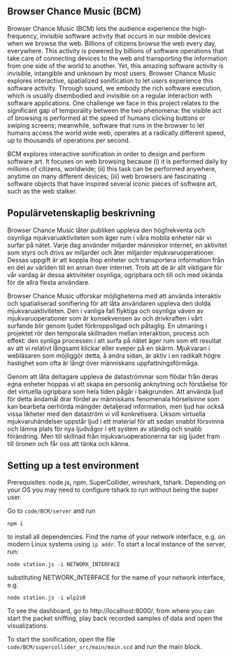 Browser Chance Music (BCM) 
---

Browser Chance Music (BCM) lets the audience experience the high-frequency, invisible software activity that occurs in our mobile devices when we browse the web. Billions of citizens browse the web every day, everywhere. This activity is powered by billions of software operations that take care of connecting devices to the web and transporting the information from one side of the world to another. Yet, this amazing software activity is invisible, intangible and unknown by most users.
Browser Chance Music explores interactive, spatialized sonification to let users experience this software activity. Through sound, we embody the rich software execution, which is usually disembodied and invisible on a regular interaction with software applications. One challenge we face in this project relates to the significant gap of temporality between the two phenomena: the visible act of browsing is performed at the speed of humans clicking buttons or swiping screens; meanwhile, software that runs in the browser to let humans access the world wide web, operates at a radically different speed, up to thousands of operations per second.

BCM explores interactive sonification in order to design and perform software art. It focuses on web browsing because (i) it is performed daily by millions of citizens, worldwide; (ii) this task can be performed anywhere, anytime on many different devices; (iii) web browsers are fascinating software objects that have inspired several iconic pieces of software art, such as the web stalker.

Populärvetenskaplig beskrivning
---

Browser Chance Music låter publiken uppleva den högfrekventa och osynliga mjukvaruaktiviteten som äger rum i våra mobila enheter när vi surfar på nätet. Varje dag använder miljarder människor internet, en aktivitet som styrs och drivs av miljarder och åter miljarder mjukvaruoperationer. Dessas uppgift är att koppla ihop enheter och transportera information från en del av världen till en annan över internet. Trots att de är allt viktigare för vår vardag är dessa aktiviteter osynliga, ogripbara och till och med okända för de allra flesta användare.

Browser Chance Music utforskar möjligheterna med att använda interaktiv och spatialiserad sonifiering för att låta användaren uppleva den dolda mjukvaruaktiviteten. Den i vanliga fall flyktiga och osynliga väven av mjukvaruoperationer som är konsekvensen av och drivkraften i vårt surfande blir genom ljudet förkroppsligad och påtaglig. En utmaning i projektet rör den temporala skillnaden mellan interaktion, process och effekt: den synliga processen i att surfa på nätet äger rum som ett resultat av att vi relativt långsamt klickar eller sveper på en skärm. Mjukvaran i webläsaren som möjliggör detta, å andra sidan, är aktiv i en radikalt högre hastighet som ofta är långt över människans uppfattningsförmåga.

Genom att låta deltagare uppleva de dataströmmar som flödar från deras egna enheter hoppas vi att skapa en personlig anknytning och förståelse för det virtuella ogripbara som hela tiden pågår i bakgrunden. Att använda ljud för detta ändamål drar fördel av människans fenomenala hörselsinne som kan bearbeta oerhörda mängder detaljerad information, men ljud har också vissa likheter med den dataström vi vill konkretisera. Liksom virtuella mjukvaruhändelser uppstår ljud i ett material för att sedan snabbt försvinna och lämna plats för nya ljudvågor i ett system av ständig och snabb förändring. Men till skillnad från mjukvaruoperationerna tar sig ljudet fram till öronen och får oss att tänka och känna.


## Setting up a test environment

Prerequisites: node.js, npm, SuperCollider, wireshark, tshark.
Depending on your OS you may need to configure tshark to run without being the super user.

Go to `code/BCM/server` and run
```
npm i
```
to install all dependencies. Find the name of your network interface, e.g. on modern Linux systems using `ip addr`. To start a local instance of the server, run:
```
node station.js -i NETWORK_INTERFACE
```
substituting NETWORK_INTERFACE for the name of your network interface, e.g.
```
node station.js -i wlp2s0
```

To see the dashboard, go to http://localhost:8000/, from where you can start the packet sniffing, play back recorded samples of data and open the visualizations.

To start the sonification, open the file `code/BCM/supercollider_src/main/main.scd` and run the main block.